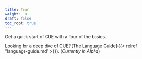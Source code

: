 ```yaml
---
title: Tour
weight: 10
draft: false
toc_root: true
---
```


Get a quick start of CUE with a Tour of the basics.  

Looking for a deep dive of CUE?
[The Language Guide]({{< relref "language-guide.md" >}}).
(_Currently in Alpha_)
